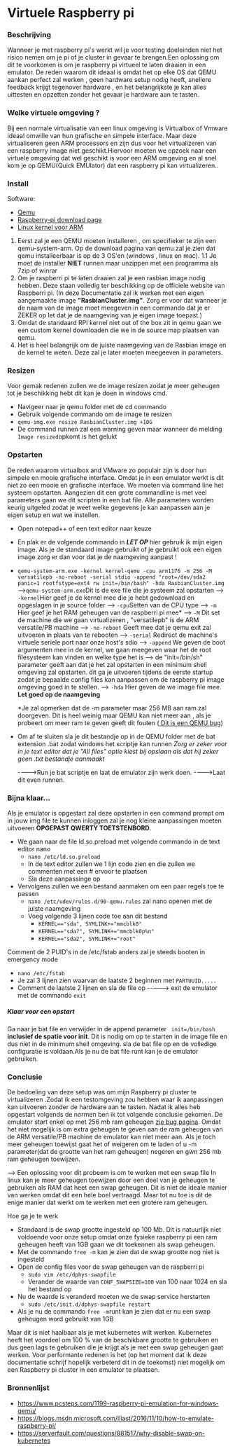 # Virtuele Raspberry pi 


### Beschrijving
Wanneer je met raspberry pi's werkt wil je voor testing doeleinden niet het risico nemen om je pi of je cluster in gevaar te brengen.Een oplossing om dit te voorkomen is om je raspberry pi virtueel te laten draaien in een emulator. De reden waarom dit ideaal is omdat het op elke OS dat QEMU aankan perfect zal werken , geen hardware setup nodig heeft, snellere feedback krijgt tegenover hardware , en het belangrijkste je kan alles uittesten en opzetten zonder het gevaar je hardware aan te tasten. 

### Welke virtuele omgeving ?
Bij een normale virtualisatie van een linux omgeving is Virtualbox of Vmware ideaal omwille van hun grafische en simpele interface. Maar deze virtualiseren geen ARM processors en zijn dus voor het virtualizeren van een raspberry image niet geschikt.Hiervoor moeten we opzoek naar een virtuele omgeving dat wel geschikt is voor een ARM omgeving en al snel kom je op QEMU(Quick EMUlator) dat een raspberry pi kan virtualizeren..

### Install

Software: 
- [Qemu](https://www.qemu.org/download/)
- [Raspberry-pi download page ](https://www.raspberrypi.org/downloads/raspbian/)
- [Linux kernel voor ARM](https://drive.google.com/file/d/0Bxu8unle-0U0VzR0NzdYNDZ0N0k/view)


1. Eerst zal je een QEMU moeten installeren , om specifieker te zijn een qemu-system-arm. Op de download pagina van qemu zal je zien dat qemu installeerbaar is op de 3 OS'en (windows , linux en mac). 
     1.1 Je moet de installer **NIET**  runnen maar unzippen met een programma als 7zip of winrar
2. Om je raspberri pi te laten draaien zal je een rasbian image nodig hebben. Deze staan volledig ter beschikking op de officiele website van Raspberri pi. (In deze Documentatie zal ik werken met een eigen aangemaakte image **"RasbianCluster.img"**. Zorg er voor dat wanneer je de naam van de image moet meegeven in een commando dat je er ZEKER op let dat je de naamgeving van je eigen image toepast.)
3. Omdat de standaard RPI kernel niet out of the box zit in qemu gaan we een custom kernel downloaden die we in de source map plaatsen van qemu.
4. Het is heel belangrijk om de juiste naamgeving van de Rasbian image en de kernel te weten. Deze zal je later moeten meegeeven in parameters.



### Resizen 

Voor gemak redenen zullen we de image resizen zodat je meer geheugen tot je beschikking hebt dit kan je doen in windows cmd.

- Navigeer naar je qemu folder met de cd commando
- Gebruik volgende commando om de image te resizen
- `qemu-img.exe resize RasbianCluster.img +10G`
- De command runnen zal een warning geven maar wanneer de melding `Image resized`opkomt is het gelukt

### Opstarten
De reden waarom virtualbox and VMware zo populair zijn is door hun simpele en mooie grafische interface. Omdat je in een emulator werkt is dit niet zo een mooie en grafische interface. We moeten via command line het systeem opstarten. Aangezien dit een grote commandline is met veel parameters gaan we dit scripten in een bat file. Alle parameters worden keurig uitgeled zodat je weet welke gegevens je kan aanpassen aan je eigen setup en wat we instellen.



- Open notepad++ of een text editor naar keuze
- En plak er de volgende commando in **_LET OP_** hier gebruik ik mijn eigen image. Als je de standaard image gebruikt of je gebruikt ook een eigen image zorg er dan voor dat je de naamgeving aanpast !
- `qemu-system-arm.exe -kernel kernel-qemu -cpu arm1176 -m 256 -M versatilepb -no-reboot -serial stdio -append "root=/dev/sda2 panic=1 rootfstype=ext4 rw init=/bin/bash" -hda RasbianCluster.img`
-->`qemu-system-arm.exe`Dit is de exe file die je systeem zal opstarten
--> `-kernel`Hier geef je de kernel mee die je hebt gedownload en opgeslagen in je source folder
--> `-cpu`Setten van de CPU type
--> `-m` Hier geef je het RAM geheugen van de raspberri pi mee*
--> `-M` Dit set de machine die we gaan virtualizeren , "versatilepb" is de ARM versatile/PB machine
--> `-no-reboot` Geeft mee dat je qemu exit zal uitvoeren in plaats van te rebooten
--> `-serial` Redirect de machine's virtuele seriele port naar onze host's sdio
--> `-append` We geven de boot argumenten mee in de kernel, we gaan meegeven waar het de root filesysteem kan vinden en welke type het is
--> de "init=/bin/sh" parameter geeft aan dat je het zal opstarten in een minimum shell omgeving zal opstarten. dit ga je uitvoeren tijdens de eerste startup zodat je bepaalde config files kan aanpassen om de raspberry pi image omgeving goed in te stellen.
--> `-hda` Hier geven de we image file mee. **Let goed op de naamgeving**

  *Je zal opmerken dat de -m parameter maar 256 MB aan ram zal doorgeven. Dit is heel weinig maar QEMU kan niet meer aan , als je probeert om meer ram te geven geeft dit fouten ([ Dit is een QEMU bug](https://bugs.launchpad.net/ubuntu/+source/rootstock/+bug/570588))
- Om af te sluiten sla je dit bestandje op in de QEMU folder met de bat extension .bat zodat windows het scriptje kan runnen
   _Zorg er zeker voor in je text editor dat je "All files" optie kiest bij opslaan als dat hij zeker geen .txt bestandje aanmaakt_

  ---->Run je bat scriptje en laat de emulator zijn werk doen.
  ---->Laat dit even runnen.
   
   
### Bijna klaar...
Als je emulator is opgestart zal deze opstarten in een command prompt om in jouw img file te kunnen inloggen zal je nog kleine aanpassingen moeten uitvoeren
**OPGEPAST QWERTY TOETSTENBORD**.
- We gaan naar de file ld.so.preload met volgende commando in de text editor nano
   - `nano /etc/ld.so.preload`
    - In de text editor zullen we 1 lijn code zien en die zullen we commenten met een # ervoor te plaatsen
   - Sla deze aanpassinge op
- Vervolgens zullen we een bestand aanmaken om een paar regels toe te passen
    -   `nano /etc/udev/rules.d/90-qemu.rules` zal nano openen met de juiste naamgeving
    -   Voeg volgende 3 lijnen code toe aan dit bestand
        -   `KERNEL=="sda", SYMLINK+="mmcblk0"`
        - `KERNEL=="sda?", SYMLINK+="mmcblk0p%n"`
        - `KERNEL=="sda2", SYMLINK+="root"`

Comment de 2 PUID's in de /etc/fstab anders zal je steeds booten in emergency mode
- `nano /etc/fstab`
- Je zal 3 lijnen zien waarvan de laatste 2 beginnen met `PARTUUID.....`
- Comment de laatste 2 lijnen en sla de file op 
-----> exit de emulator met de commando `exit`

##### Klaar voor een opstart
Ga naar je bat file en verwijder in de append parameter ` init=/bin/bash` **inclusief de spatie voor init**.
Dit is nodig om op te starten in de image file en dus niet in de minimum shell omgeving.
sla de bat file op en de volledige configuratie is voldaan.Als je nu de bat file runt kan je de emulator gebruiken.


  
### Conclusie
De bedoeling van deze setup was om mijn Raspberry pi cluster te virtualizeren .Zodat ik een testomgeving zou hebben waar ik aanpassingen kan uitvoeren zonder de hardware aan te tasten. Nadat ik alles heb opgestart volgends de normen ben ik tot volgende conclusie gekomen. De emulator start enkel op met 256 mb ram geheugen [zie bug pagina](https://bugs.launchpad.net/ubuntu/+source/rootstock/+bug/570588). Omdat het niet mogelijk is om extra geheugen te geven aan de ram geheugen van de ARM versatile/PB machine de emulator kan niet meer aan.
Als je toch meer geheugen toewijst gaat het of weigeren om te laden of u -m parameter(dat de grootte van het ram geheugen) negeren en gwn 256 mb ram geheugen toewijzen.

--> Een oplossing voor dit probeem is om te werken met een swap file 
In linux kan je meer geheugen toewijzen door een deel van je geheugen te gebruiken als RAM dat heet een swap geheugen. Dit is niet de ideale manier van werken omdat dit een hele boel vertraagd. Maar tot nu toe is dit de enige manier dat werkt om te werken met een grotere ram geheugen. 

Hoe ga je te werk
- Standaard is de swap grootte ingesteld op 100 Mb. Dit is natuurlijk niet voldoende voor onze setup omdat onze fysieke raspberry pi een ram geheugen heeft van 1GB gaan we dit toekennen als swap geheugen. 
- Met de commando `free -m` kan je zien dat de swap grootte nog niet is ingesteld
- Open de config files voor de swap geheugen van de raspberri pi
  - `sudo vim /etc/dphys-swapfile`
  - Verander de waarde van `CONF_SWAPSIZE=100` van 100 naar 1024 en sla het bestand op
- Nu de waarde is veranderd moeten we de swap service herstarten
  - `sudo /etc/init.d/dphys-swapfile restart`
- Als je nu de commando `free -m`runt kan je zien dat er nu een swap geheugen word gebruikt van 1GB 


Maar dit is niet haalbaar als je met kubernetes wilt werken. Kubernetes heeft het voordeel om 100 % van de beschikbare grootte te gebruiken en dus geen lags te gebruiken die je krijgt als je met een swap geheugen gaat werken. Voor performante redenen is het (op het moment dat ik deze documentatie schrijf hopelijk verbeterd dit in de toekomst) niet mogelijk om een Raspberry pi cluster in een emulator te plaatsen.




### Bronnenlijst

- https://www.pcsteps.com/1199-raspberry-pi-emulation-for-windows-qemu/
- https://blogs.msdn.microsoft.com/iliast/2016/11/10/how-to-emulate-raspberry-pi/
- https://serverfault.com/questions/881517/why-disable-swap-on-kubernetes

   

